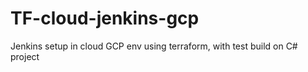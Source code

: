 # TF-cloud-jenkins-gcp
Jenkins setup in cloud GCP env using terraform, with test build on C# project
